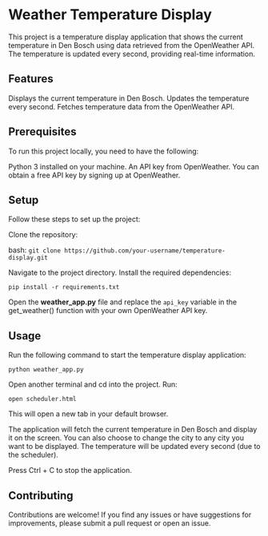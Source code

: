 # Weather Temperature Display

This project is a temperature display application that shows the current temperature in Den Bosch using data retrieved from the OpenWeather API. The temperature is updated every second, providing real-time information.

## Features
Displays the current temperature in Den Bosch.
Updates the temperature every second.
Fetches temperature data from the OpenWeather API.
## Prerequisites
To run this project locally, you need to have the following:

Python 3 installed on your machine.
An API key from OpenWeather. You can obtain a free API key by signing up at OpenWeather.
## Setup
Follow these steps to set up the project:

Clone the repository:

bash:  ` git clone https://github.com/your-username/temperature-display.git `

Navigate to the project directory. Install the required dependencies:


` pip install -r requirements.txt `


Open the **weather_app.py** file and replace the `api_key` variable in the get_weather() function with your own OpenWeather API key.


## Usage
Run the following command to start the temperature display application:

` python weather_app.py `

Open another terminal and cd into the project. Run: 

` open scheduler.html ` 

This will open a new tab in your default browser.

The application will fetch the current temperature in Den Bosch and display it on the screen. You can also choose to change the city to any city you want to be displayed. The temperature will be updated every second (due to the scheduler).

Press Ctrl + C to stop the application.

## Contributing
Contributions are welcome! If you find any issues or have suggestions for improvements, please submit a pull request or open an issue.
